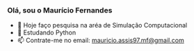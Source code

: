 ### Olá, sou o Maurício Fernandes

- 🔭 Hoje faço pesquisa na aréa de Simulação Computacional
- 🌱 Estudando Python
- 📫 Contrate-me no email: mauricio.assis97.mf@gmail.com

